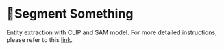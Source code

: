 # 👀Segment Something

Entity extraction with CLIP and SAM model. For more detailed instructions, please refer to this [link](https://www.lepton.ai/docs/examples/segment_something).